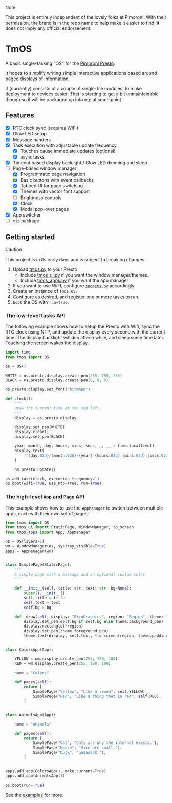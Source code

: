 > [!NOTE]
> This project is entirely independent of the lovely folks at Pimoroni.
> With their permission, the brand is in the repo name to help make it
> easier to find, it does not imply any official endorsement.

# TmOS

A basic single-tasking "OS" for the [Pimoroni Presto](https://shop.pimoroni.com/products/presto).

It hopes to simplify writing simple interactive applications based
around paged displays of information.

It (currently) consists of a couple of single-file modules, to make deployment
to devices easier. That is starting to get a bit unmaintainable though
so it will be packaged up into `mip` at some point

## Features

- [x] RTC clock sync (requires WiFI)
- [x] Glow LED setup
- [x] Message handers
- [x] Task execution with adjustable update frequency
  - [x] Touches cause immediate updates (optional)
  - [x] `async` tasks
- [x] Timeout based display backlight / Glow LED dimming and sleep
- [ ] Page-based window manager
  - [x] Programmatic page navigation
  - [x] Basic buttons with event callbacks
  - [x] Tabbed UI for page switching
  - [x] Themes with vector font support
  - [ ] Brightness controls
  - [x] Clock
  - [x] Modal pop-over pages
- [x] App switcher
- [ ] `mip` package

## Getting started

> [!CAUTION]
> This project is in its early days and is subject to breaking changes.

1. Upload [tmos.py](src/tmos.py) to your Presto
   - Include [tmos_ui.py](src/tmos_ui.py) if you want the window
     manager/themes.
   - Include [tmos_apps.py](src/tmos_apps.py) if you want the app manager
2. If you want to use WiFI, configure
   [`secrets.py`](https://github.com/pimoroni/pimoroni-pico/blob/main/micropython/examples/pico_wireless/secrets.py) accordingly.
3. Create an instance of `tmos.OS`.
4. Configure as desired, and register one or more tasks to run.
5. `boot` the OS with `run=True`.

### The low-level tasks API

The following example shows how to setup the Presto with  Wifi, sync the
RTC clock using NTP, and update the display every second with the
current time. The display backlight will dim after a while, and sleep
some time later. Touching the screen wakes the display.

```python
import time
from tmos import OS

os = OS()

WHITE = os.presto.display.create_pen(255, 255, 255)
BLACK = os.presto.display.create_pen(0, 0, 0)

os.presto.display.set_font("bitmap8")

def clock():
    """
    Draw the current time at the top left.
    """
    display = os.presto.display

    display.set_pen(WHITE)
    display.clear()
    display.set_pen(BLACK)

    year, month, day, hours, mins, secs, _, __ = time.localtime()
    display.text(
        f"{day:02d}/{month:02d}/{year} {hours:02d}:{mins:02d}:{secs:02d}", 10, 10
    )

    os.presto.update()

os.add_task(clock, execution_frequency=1)
os.boot(wifi=True, use_ntp=True, run=True)
```

### The high-level `App` and `Page` API

This example shows how to use the `AppManager` to switch between
multiple apps, each with their own set of pages:

```python
from tmos import OS
from tmos_ui import StaticPage, WindowManager, to_screen
from tmos_apps import App, AppManager

os = OS(layers=1)
wm = WindowManager(os, systray_visible=True)
apps = AppManager(wm)


class SimplePage(StaticPage):
    """
    A simple page with a message and an optional custom color.
    """

    def __init__(self, title: str, text: str, bg=None):
        super().__init__()
        self.title = title
        self.text = text
        self.bg = bg

    def _draw(self, display: "PicoGraphics", region: "Region", theme: "Theme"):
        display.set_pen(self.bg if self.bg else theme.background_pen)
        display.rectangle(*region)
        display.set_pen(theme.foreground_pen)
        theme.text(display, self.text, *to_screen(region, theme.padding, theme.padding))


class ColorsApp(App):

    YELLOW = wm.display.create_pen(255, 255, 100)
    RED = wm.display.create_pen(255, 100, 100)

    name = "Colors"

    def pages(self):
        return [
            SimplePage("Yellow", "Like a lemon", self.YELLOW),
            SimplePage("Red", "Like a thing that is red", self.RED),
        ]


class AnimalsApp(App):

    name = "Animals"

    def pages(self):
        return [
            SimplePage("Cat", "Cats are why the internet exists."),
            SimplePage("Mouse", "Mice are small."),
            SimplePage("Duck", "quaaaack."),
        ]


apps.add_app(ColorsApp(), make_current=True)
apps.add_app(AnimalsApp())

os.boot(run=True)
```

See the [examples](examples) for more.

